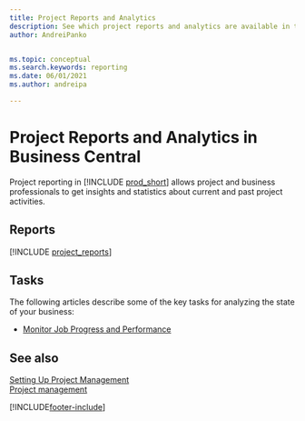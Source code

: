 ```yaml
---
title: Project Reports and Analytics
description: See which project reports and analytics are available in the standard version of Business Central so that you can keep track of your business.
author: AndreiPanko


ms.topic: conceptual
ms.search.keywords: reporting
ms.date: 06/01/2021
ms.author: andreipa

---
```

# Project Reports and Analytics in Business Central

Project reporting in [!INCLUDE [prod_short](includes/prod_short.md)] allows project and business professionals to get insights and statistics about current and past project activities.  

## Reports
[!INCLUDE [project_reports](includes/project-reports-include.md)]

## Tasks

The following articles describe some of the key tasks for analyzing the state of your business:

* [Monitor Job Progress and Performance](projects-how-monitor-progress-performance.md)  


## See also

[Setting Up Project Management](projects-setup-projects.md)  
[Project management](projects-manage-projects.md)  

[!INCLUDE[footer-include](includes/footer-banner.md)]
